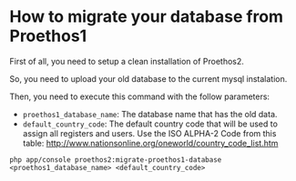 How to migrate your database from Proethos1
===========================================

First of all, you need to setup a clean installation of Proethos2.

So, you need to upload your old database to the current mysql instalation.

Then, you need to execute this command with the follow parameters:

- `proethos1_database_name`: The database name that has the old data.
- `default_country_code`: The default country code that will be used to assign all registers and users. Use the
ISO ALPHA-2 Code from this table: http://www.nationsonline.org/oneworld/country_code_list.htm

```
php app/console proethos2:migrate-proethos1-database <proethos1_database_name> <default_country_code>
```
